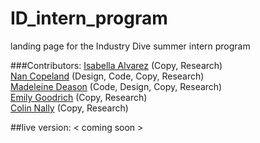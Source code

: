 # ID_intern_program
landing page for the Industry Dive summer intern program

###Contributors:
<a href="https://www.linkedin.com/pub/isabella-alvarez/78/6b2/6a3" target="_blank">Isabella Alvarez</a> (Copy, Research)
<br>
<a href="http://www.nancopeland.com/" target="_blank">Nan Copeland</a> (Design, Code, Copy, Research)
<br>
<a href="https://twitter.com/maddydeason" target="_blank">Madeleine Deason</a> (Code, Design, Copy, Research)
<br>
<a href="https://twitter.com/goodrichemi" target="_blank">Emily Goodrich</a> (Copy, Research)
<br>
<a href="https://www.linkedin.com/pub/colin-nally/27/873/a36" target="_blank">Colin Nally</a> (Copy, Research)

##live version:
< coming soon >
